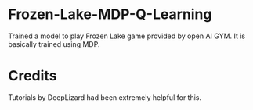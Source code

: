 # Frozen-Lake-MDP-Q-Learning
Trained a model to play Frozen Lake game provided by open AI GYM. It is basically trained using MDP. 

# Credits
Tutorials by DeepLizard had been extremely helpful for this.
